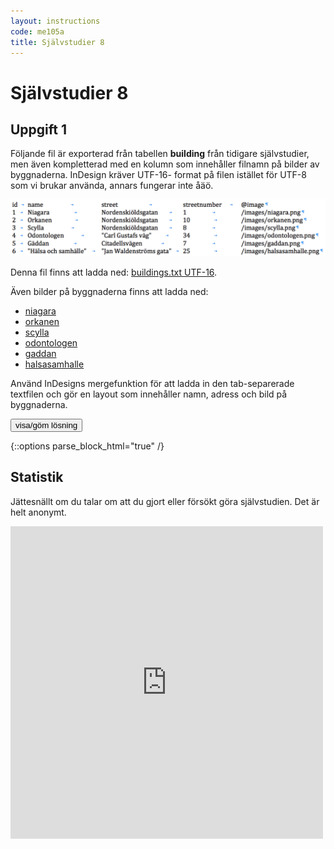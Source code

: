 ```yaml
---
layout: instructions
code: me105a
title: Självstudier 8
---
```


<style>
table {border-collapse: collapse;font-size:smaller}
th, td {border: 1px solid #BBBBBB}
th, td {text-align:left}
th, td {padding: 6px;}
</style>

<script>
  var toggle = function(id) {
  var mydiv = document.getElementById(id);
  if (mydiv.style.display === 'block' || mydiv.style.display === '')
    mydiv.style.display = 'none';
  else
    mydiv.style.display = 'block'
  }
</script>


# Självstudier 8

## Uppgift 1

Följande fil är exporterad från tabellen **building** från tidigare självstudier, men även kompletterad med en kolumn som innehåller filnamn på bilder av byggnaderna. InDesign kräver UTF-16- format på filen istället för UTF-8 som vi brukar använda, annars fungerar inte åäö.

![](im8/exportfil.png)

Denna fil finns att ladda ned: [buildings.txt UTF-16](buildings.txt). 

Även bilder på byggnaderna finns att ladda ned:

- [niagara](im8/niagara.png)
- [orkanen](im8/orkanen.png)
- [scylla](im8/scylla.png)
- [odontologen](im8/odontologen.png)
- [gaddan](im8/gaddan.png)
- [halsasamhalle](im8/halsasamhalle.png)

Använd InDesigns mergefunktion för att ladda in den tab-separerade textfilen och gör en layout som innehåller namn, adress och bild på byggnaderna. 

<!--START SHOW/HIDE-->
<input type="button" value="visa/göm lösning" onclick="toggle('answer1');">

{::options parse_block_html="true" /}
<div id="answer1" style="display:none">

Följande InDesign-mall läser in buildings.txt och skapar en layout:

[buildings.indd](buildings.indd)

![](im8/buildings.png)

Resultatet av en datamerge blir följande fil:

[buildings_result.indd](buildings_result.indd)

![](im8/buildings_result.png)

</div>
<!--END SHOW/HIDE-->


## Statistik

Jättesnällt om du talar om att du gjort eller försökt göra självstudien. Det är helt anonymt.

<iframe frameborder="0" src="http://ddwap.mah.se/k3bope/me105a/self/result.php?thisstudy=8" width="500" height="500">
</iframe>

